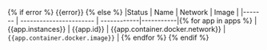 {% if error %}
{{error}}
{% else %}
|Status  | Name                    | Network     | Image     |
|------- | ----------------------- | ------------|-----------|{% for app in apps %}
| {{app.instances}} | {{app.id}} | {{app.container.docker.network}} | `{{app.container.docker.image}}` |
{% endfor %}
{% endif %}
